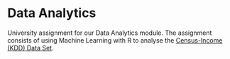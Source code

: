 # Data Analytics
University assignment for our Data Analytics module. The assignment consists of using Machine Learning with R to analyse the [Census-Income (KDD) Data Set](https://archive.ics.uci.edu/ml/datasets/Census-Income+%28KDD%29).
